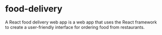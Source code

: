 # food-delivery
A React food delivery web app is a web app that uses the React framework to create a user-friendly interface for ordering food from restaurants. 
